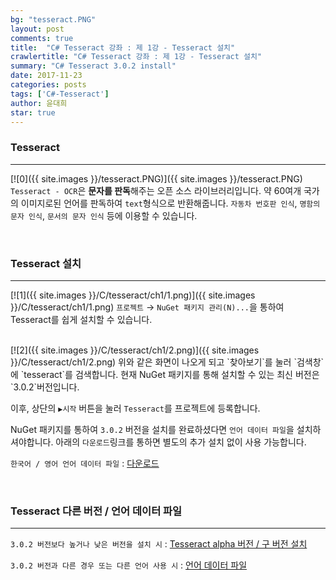 ```yaml
---
bg: "tesseract.PNG"
layout: post
comments: true
title:  "C# Tesseract 강좌 : 제 1강 - Tesseract 설치"
crawlertitle: "C# Tesseract 강좌 : 제 1강 - Tesseract 설치"
summary: "C# Tesseract 3.0.2 install"
date: 2017-11-23
categories: posts
tags: ['C#-Tesseract']
author: 윤대희
star: true
---
```


### Tesseract ###
----------
[![0]({{ site.images }}/tesseract.PNG)]({{ site.images }}/tesseract.PNG)
`Tesseract - OCR`은 **문자를 판독**해주는 오픈 소스 라이브러리입니다. 약 60여개 국가의 이미지로된 언어를 판독하여 `text`형식으로 반환해줍니다. `자동차 번호판 인식`, `명함의 문자 인식`, `문서의 문자 인식` 등에 이용할 수 있습니다.

<br>

### Tesseract 설치 ###
----------
[![1]({{ site.images }}/C/tesseract/ch1/1.png)]({{ site.images }}/C/tesseract/ch1/1.png)
`프로젝트` → `NuGet 패키지 관리(N)...`을 통하여 Tesseract를 쉽게 설치할 수 있습니다.

<br>
[![2]({{ site.images }}/C/tesseract/ch1/2.png)]({{ site.images }}/C/tesseract/ch1/2.png)
위와 같은 화면이 나오게 되고 `찾아보기`를 눌러 `검색창`에 `tesseract`를 검색합니다. 현재 NuGet 패키지를 통해 설치할 수 있는 최신 버전은 `3.0.2`버전입니다.


이후, 상단의 `▶시작` 버튼을 눌러 `Tesseract`를 프로젝트에 등록합니다.


NuGet 패키지를 통하여 `3.0.2` 버전을 설치를 완료하셨다면 `언어 데이터 파일`을 설치하셔야합니다. 아래의 `다운로드`링크를 통하면 별도의 추가 설치 없이 사용 가능합니다.


`한국어 / 영어 언어 데이터 파일` : [다운로드][download]

<br>

### Tesseract 다른 버전 / 언어 데이터 파일 ###
----------
`3.0.2 버전보다 높거나 낮은 버전을 설치 시` : [Tesseract alpha 버전 / 구 버전 설치][tesseract_install] 


`3.0.2 버전과 다른 경우 또는 다른 언어 사용 시` : [언어 데이터 파일][tesseract_data]

<br>

[download]: https://github.com/076923/076923.github.io/raw/master/download/tesseract-ocr/tessdata.zip
[tesseract_install]: https://www.nuget.org/packages/Tesseract/
[tesseract_data]: https://github.com/tesseract-ocr/tesseract/wiki/Data-Files#data-files-for-version-302/
